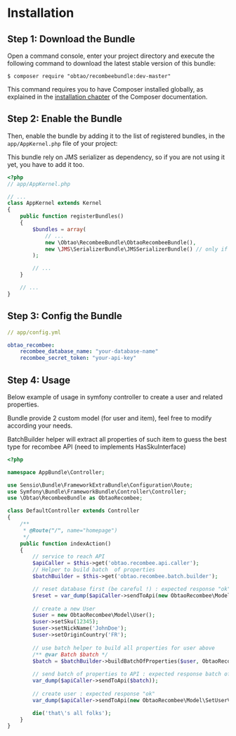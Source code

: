 Installation
============

Step 1: Download the Bundle
---------------------------

Open a command console, enter your project directory and execute the
following command to download the latest stable version of this bundle:

```console
$ composer require "obtao/recombeebundle:dev-master"
```

This command requires you to have Composer installed globally, as explained
in the [installation chapter](https://getcomposer.org/doc/00-intro.md)
of the Composer documentation.

Step 2: Enable the Bundle
-------------------------

Then, enable the bundle by adding it to the list of registered bundles,
in the `app/AppKernel.php` file of your project:

This bundle rely on JMS serializer as dependency, so if you are not using it yet, you have to add it too.

```php
<?php
// app/AppKernel.php

// ...
class AppKernel extends Kernel
{
    public function registerBundles()
    {
        $bundles = array(
            // ...
            new \Obtao\RecombeeBundle\ObtaoRecombeeBundle(),
            new \JMS\SerializerBundle\JMSSerializerBundle() // only if you are not using it yet
        );

        // ...
    }

    // ...
}
```
Step 3: Config the Bundle
-------------------------

```yaml
// app/config.yml

obtao_recombee:
    recombee_database_name: "your-database-name"
    recombee_secret_token: "your-api-key"
```

Step 4: Usage
-------------------------

Below example of usage in symfony controller to create a user and related properties.

Bundle provide 2 custom model (for user and item), feel free to modify according your needs.

BatchBuilder helper will extract all properties of such item to guess the best type for recombee API (need to implements HasSkuInterface)


```php
<?php

namespace AppBundle\Controller;

use Sensio\Bundle\FrameworkExtraBundle\Configuration\Route;
use Symfony\Bundle\FrameworkBundle\Controller\Controller;
use \Obtao\RecombeeBundle as ObtaoRecombee;

class DefaultController extends Controller
{
    /**
     * @Route("/", name="homepage")
     */
    public function indexAction()
    {
        // service to reach API
        $apiCaller = $this->get('obtao.recombee.api.caller');
        // Helper to build batch  of properties
        $batchBuilder = $this->get('obtao.recombee.batch.builder');

        // reset database first (be careful !) : expected response "ok"
        $reset = var_dump($apiCaller->sendToApi(new ObtaoRecombee\Model\ResetDatase()));
        
        // create a new User
        $user = new ObtaoRecombee\Model\User();
        $user->setSku(12345);
        $user->setNickName('JohnDoe');
        $user->setOriginCountry('FR');
        
        // use batch helper to build all properties for user above
        /** @var Batch $batch */
        $batch = $batchBuilder->buildBatchOfProperties($user, ObtaoRecombee\Model\AddUserProperty::class);
        
        // send batch of properties to API : expected response batch of "ok"
        var_dump($apiCaller->sendToApi($batch));
        
        // create user : expected response "ok"
        var_dump($apiCaller->sendToApi(new ObtaoRecombee\Model\SetUserValues($user)));

        die('that\'s all folks');
    }
}
```
